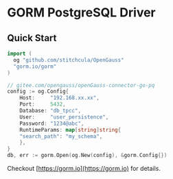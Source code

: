 # GORM PostgreSQL Driver

## Quick Start

```go
import (
  og "github.com/stitchcula/OpenGauss"
  "gorm.io/gorm"
)

// gitee.com/opengauss/openGauss-connector-go-pq
config := og.Config{
    Host:     "192.168.xx.xx",
    Port:     5432,
    Database: "db_tpcc",
    User:     "user_persistence",
    Password: "1234@abc",
    RuntimeParams: map[string]string{
    "search_path": "my_schema",
    },
}
db, err := gorm.Open(og.New(config), &gorm.Config{})
```

Checkout [https://gorm.io](https://gorm.io) for details.
